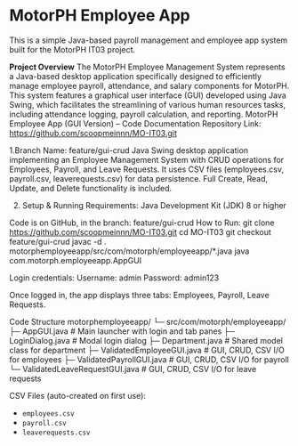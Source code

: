 # MotorPH Employee App

This is a simple Java-based payroll management and employee app system built for the MotorPH IT03 project.

**Project Overview**
The MotorPH Employee Management System represents a Java-based desktop application specifically designed to efficiently manage employee payroll, attendance, and salary components for MotorPH. This system features a graphical user interface (GUI) developed using Java Swing, which facilitates the streamlining of various human resources tasks, including attendance logging, payroll calculation, and reporting.
MotorPH Employee App (GUI Version) – Code Documentation
 Repository Link: https://github.com/scoopmeinnn/MO-IT03.git
 
1.Branch Name: feature/gui-crud
Java Swing desktop application implementing an Employee Management System with CRUD operations for Employees, Payroll, and Leave Requests. It uses CSV files (employees.csv, payroll.csv, leaverequests.csv) for data persistence. Full Create, Read, Update, and Delete functionality is included.

2. Setup & Running
Requirements:
Java Development Kit (JDK) 8 or higher


Code is on GitHub, in the branch: feature/gui-crud
How to Run:
git clone https://github.com/scoopmeinnn/MO-IT03.git
cd MO-IT03
git checkout feature/gui-crud
javac -d . motorphemployeeapp/src/com/motorph/employeeapp/*.java
java com.motorph.employeeapp.AppGUI

Login credentials:
Username: admin
Password: admin123

Once logged in, the app displays three tabs: Employees, Payroll, Leave Requests.

 Code Structure
motorphemployeeapp/
└─ src/com/motorph/employeeapp/
   ├─ AppGUI.java              # Main launcher with login and tab panes
   ├─ LoginDialog.java        # Modal login dialog
   ├─ Department.java         # Shared model class for department
   ├─ ValidatedEmployeeGUI.java       # GUI, CRUD, CSV I/O for employees
   ├─ ValidatedPayrollGUI.java        # GUI, CRUD, CSV I/O for payroll
   └─ ValidatedLeaveRequestGUI.java   # GUI, CRUD, CSV I/O for leave requests

CSV Files (auto-created on first use):
- `employees.csv`
- `payroll.csv`
- `leaverequests.csv`





